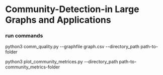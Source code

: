 # Community-Detection-in Large Graphs and Applications

### run commands

python3 comm_quality.py --graphfile graph.csv --directory_path path-to-folder

python3 plot_community_metrices.py --directory_path path-to-community_metrics-folder
